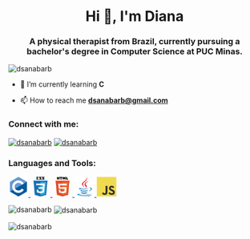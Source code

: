 <h1 align="center">Hi 👋, I'm Diana</h1>
<h3 align="center">A physical therapist from Brazil, currently pursuing a bachelor's degree in Computer Science at PUC Minas.</h3>

<p align="left"> <img src="https://komarev.com/ghpvc/?username=dsanabarb&label=Profile%20views&color=0e75b6&style=flat" alt="dsanabarb" /> </p>

- 🌱 I’m currently learning **C**

- 📫 How to reach me **dsanabarb@gmail.com**

<h3 align="left">Connect with me:</h3>
<p align="left">
<a href="https://linkedin.com/in/dsanabarb" target="blank"><img align="center" src="https://raw.githubusercontent.com/rahuldkjain/github-profile-readme-generator/master/src/images/icons/Social/linked-in-alt.svg" alt="dsanabarb" height="30" width="40" /></a>
<a href="https://instagram.com/dsanabarb" target="blank"><img align="center" src="https://raw.githubusercontent.com/rahuldkjain/github-profile-readme-generator/master/src/images/icons/Social/instagram.svg" alt="dsanabarb" height="30" width="40" /></a>
</p>

<h3 align="left">Languages and Tools:</h3>
<p align="left"> <a href="https://www.cprogramming.com/" target="_blank" rel="noreferrer"> <img src="https://raw.githubusercontent.com/devicons/devicon/master/icons/c/c-original.svg" alt="c" width="40" height="40"/> </a> <a href="https://www.w3schools.com/css/" target="_blank" rel="noreferrer"> <img src="https://raw.githubusercontent.com/devicons/devicon/master/icons/css3/css3-original-wordmark.svg" alt="css3" width="40" height="40"/> </a> <a href="https://www.w3.org/html/" target="_blank" rel="noreferrer"> <img src="https://raw.githubusercontent.com/devicons/devicon/master/icons/html5/html5-original-wordmark.svg" alt="html5" width="40" height="40"/> </a> <a href="https://www.java.com" target="_blank" rel="noreferrer"> <img src="https://raw.githubusercontent.com/devicons/devicon/master/icons/java/java-original.svg" alt="java" width="40" height="40"/> </a> <a href="https://developer.mozilla.org/en-US/docs/Web/JavaScript" target="_blank" rel="noreferrer"> <img src="https://raw.githubusercontent.com/devicons/devicon/master/icons/javascript/javascript-original.svg" alt="javascript" width="40" height="40"/> </a> </p>

<p><img align="left" src="https://github-readme-stats.vercel.app/api/top-langs?username=dsanabarb&show_icons=true&locale=en&layout=compact" alt="dsanabarb" /></p>

<p>&nbsp;<img align="center" src="https://github-readme-stats.vercel.app/api?username=dsanabarb&show_icons=true&locale=en" alt="dsanabarb" /></p>

<p><img align="center" src="https://github-readme-streak-stats.herokuapp.com/?user=dsanabarb&" alt="dsanabarb" /></p>
